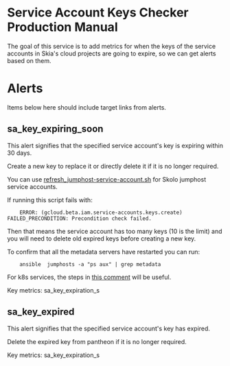 Service Account Keys Checker Production Manual
==============================================

The goal of this service is to add metrics for when the keys of the service
accounts in Skia's cloud projects are going to expire, so we can get alerts
based on them.

Alerts
======

Items below here should include target links from alerts.

sa_key_expiring_soon
--------------------

This alert signifies that the specified service account's key is expiring
within 30 days.

Create a new key to replace it or directly delete it if it is no longer
required.

You can use [refresh_jumphost-service-account.sh](https://skia.googlesource.com/buildbot/+/main/skolo/refresh-jumphost-service-account.sh)
for Skolo jumphost service accounts.

If running this script fails with:

        ERROR: (gcloud.beta.iam.service-accounts.keys.create) FAILED_PRECONDITION: Precondition check failed.

Then that means the service account has too many keys (10 is the limit)
and you will need to delete old expired keys before creating a new key.

To confirm that all the metadata servers have restarted you can run:

        ansible  jumphosts -a "ps aux" | grep metadata

For k8s services, the steps in [this comment](https://bugs.chromium.org/p/skia/issues/detail?id=12496#c1)
will be useful.

Key metrics: sa_key_expiration_s

sa_key_expired
--------------

This alert signifies that the specified service account's key has expired.

Delete the expired key from pantheon if it is no longer required.

Key metrics: sa_key_expiration_s

